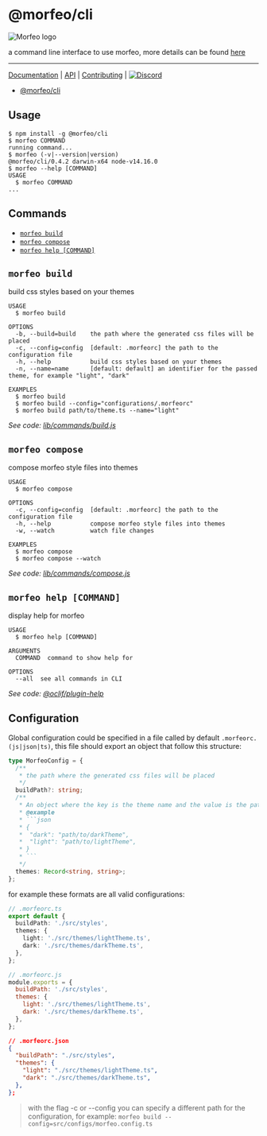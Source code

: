 # @morfeo/cli

![Morfeo logo](https://morfeo.dev/img/morfeo.png)

a command line interface to use morfeo, more details can be found [here](https://morfeo.dev/docs/Features/morfeo-cli)

---

[Documentation](https://morfeo.dev) | [API](https://github.com/VLK-STUDIO/morfeo) | [Contributing](https://github.com/VLK-STUDIO/morfeo/blob/main/CONTRIBUTING.md) | [![Discord](https://badgen.net/badge/icon/discord?icon=discord&label)](https://discord.gg/5hbsKMBRBh)

<!-- toc -->
* [@morfeo/cli](#morfeocli)
<!-- tocstop -->

## Usage

<!-- usage -->
```sh-session
$ npm install -g @morfeo/cli
$ morfeo COMMAND
running command...
$ morfeo (-v|--version|version)
@morfeo/cli/0.4.2 darwin-x64 node-v14.16.0
$ morfeo --help [COMMAND]
USAGE
  $ morfeo COMMAND
...
```
<!-- usagestop -->

## Commands

<!-- commands -->
* [`morfeo build`](#morfeo-build)
* [`morfeo compose`](#morfeo-compose)
* [`morfeo help [COMMAND]`](#morfeo-help-command)

## `morfeo build`

build css styles based on your themes

```
USAGE
  $ morfeo build

OPTIONS
  -b, --build=build    the path where the generated css files will be placed
  -c, --config=config  [default: .morfeorc] the path to the configuration file
  -h, --help           build css styles based on your themes
  -n, --name=name      [default: default] an identifier for the passed theme, for example "light", "dark"

EXAMPLES
  $ morfeo build
  $ morfeo build --config="configurations/.morfeorc"
  $ morfeo build path/to/theme.ts --name="light"
```

_See code: [lib/commands/build.js](https://github.com/VLK-STUDIO/morfeo/blob/v0.4.2/lib/commands/build.js)_

## `morfeo compose`

compose morfeo style files into themes

```
USAGE
  $ morfeo compose

OPTIONS
  -c, --config=config  [default: .morfeorc] the path to the configuration file
  -h, --help           compose morfeo style files into themes
  -w, --watch          watch file changes

EXAMPLES
  $ morfeo compose
  $ morfeo compose --watch
```

_See code: [lib/commands/compose.js](https://github.com/VLK-STUDIO/morfeo/blob/v0.4.2/lib/commands/compose.js)_

## `morfeo help [COMMAND]`

display help for morfeo

```
USAGE
  $ morfeo help [COMMAND]

ARGUMENTS
  COMMAND  command to show help for

OPTIONS
  --all  see all commands in CLI
```

_See code: [@oclif/plugin-help](https://github.com/oclif/plugin-help/blob/v3.2.2/src/commands/help.ts)_
<!-- commandsstop -->

## Configuration

Global configuration could be specified in a file called by default `.morfeorc.(js|json|ts)`, this file should export an object
that follow this structure:

````typescript
type MorfeoConfig = {
  /**
   * the path where the generated css files will be placed
   */
  buildPath?: string;
  /**
   * An object where the key is the theme name and the value is the path to the theme.
   * @example
   * ```json
   * {
   *  "dark": "path/to/darkTheme",
   *  "light": "path/to/lightTheme",
   * }
   * ```
   */
  themes: Record<string, string>;
};
````

for example these formats are all valid configurations:

```typescript
// .morfeorc.ts
export default {
  buildPath: './src/styles',
  themes: {
    light: './src/themes/lightTheme.ts',
    dark: './src/themes/darkTheme.ts',
  },
};
```

```javascript
// .morfeorc.js
module.exports = {
  buildPath: './src/styles',
  themes: {
    light: './src/themes/lightTheme.ts',
    dark: './src/themes/darkTheme.ts',
  },
};
```

```json
// .morfeorc.json
{
  "buildPath": "./src/styles",
  "themes": {
    "light": "./src/themes/lightTheme.ts",
    "dark": "./src/themes/darkTheme.ts",
  },
};
```

> with the flag -c or --config you can specify a different path for the configuration, for example:
> `morfeo build --config=src/configs/morfeo.config.ts`
